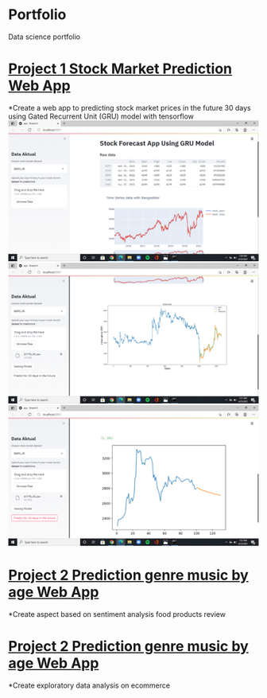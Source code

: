 # Portfolio
Data science portfolio
# [Project 1 Stock Market Prediction Web App](https://github.com/sandrafitrie/MLWebApp)

*Create a web app to predicting stock market prices in the future 30 days using Gated Recurrent Unit (GRU) model with tensorflow 
![](/images/Screenshot%20(36).png)
![](/images/Screenshot%20(37).png)
![](/images/Screenshot%20(38).png)
# [Project 2 Prediction genre music by age Web App](https://github.com/sandrafitrie/Absa)

*Create aspect based on sentiment analysis food products review 

# [Project 2 Prediction genre music by age Web App](https://github.com/sandrafitrie/EDA)

*Create exploratory data analysis on ecommerce

